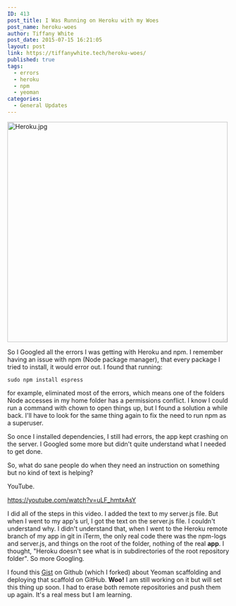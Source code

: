 ```yaml
---
ID: 413
post_title: I Was Running on Heroku with my Woes
post_name: heroku-woes
author: Tiffany White
post_date: 2015-07-15 16:21:05
layout: post
link: https://tiffanywhite.tech/heroku-woes/
published: true
tags:
  - errors
  - heroku
  - npm
  - yeoman
categories:
  - General Updates
---
```

<a href="https://helloburgh.me/wp-content/uploads/2015/07/Heroku.jpg"><img class="aligncenter wp-image-412 size-full" src="https://helloburgh.me/wp-content/uploads/2015/07/Heroku.jpg" alt="Heroku.jpg" width="500" height="500" /></a>

So I Googled all the errors I was getting with Heroku and npm. I remember having an issue with npm (Node package manager), that every package I tried to install, it would error out. I found that running:

~~~~
sudo npm install espress
~~~~
for example, eliminated most of the errors, which means one of the folders Node accesses in my home folder has a permissions conflict. I know I could run a command with chown to open things up, but I found a solution a while back. I'll have to look for the same thing again to fix the need to run npm as a superuser.

So once I installed dependencies, I still had errors, the app kept crashing on the server. I Googled some more but didn't quite understand what I needed to get done.

So, what do sane people do when they need an instruction on something but no kind of text is helping?

YouTube.

https://youtube.com/watch?v=uLF_hmtxAsY

I did all of the steps in this video. I added the text to my server.js file. But when I went to my app's url, I got the text on the server.js file. I couldn't understand why. I didn't understand that, when I went to the Heroku remote branch of my app in git in iTerm, the only real code there was the npm-logs and server.js, and things on the root of the folder, nothing of the real **app**. I thought, "Heroku doesn't see what is in subdirectories of the root repository folder". So more Googling.

I found this [Gist](https://gist.github.com/twhite96/010c6fcb268c29c554d7) on Github (which I forked) about Yeoman scaffolding and deploying that scaffold on GitHub. **Woo!** I am still working on it but will set this thing up soon. I had to erase both remote repositories and push them up again. It's a real mess but I am learning.